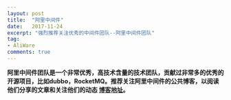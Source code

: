 ```yaml
---
layout: post
title:  "阿里中间件"
date:   2017-11-24
excerpt: "强烈推荐关注优秀的中间件团队--阿里中间件团队"
tag:
- AliWare
comments: true
---
```


**阿里中间件团队是一个非常优秀，高技术含量的技术团队，贡献过非常多的优秀的开源项目，比如dubbo，RocketMQ。推荐关注阿里中间件的公共博客，以阅读他们分享的文章和关注他们的动态 [博客地址](http://jm.taobao.org/)。**